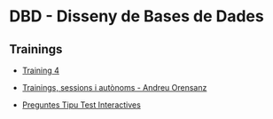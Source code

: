 # DBD - Disseny de Bases de Dades

## Trainings

- [Training 4](training_4.md)


- [Trainings, sessions i autònoms - Andreu Orensanz](https://github.com/andyfratello/DBD)


- [Preguntes Tipu Test Interactives](https://sergisaes.github.io/TestDBDInteractiu/)
